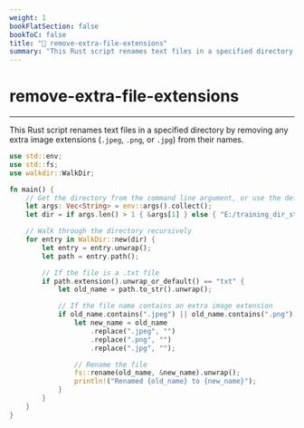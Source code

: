 ```yaml
---
weight: 1
bookFlatSection: false
bookToC: false
title: "🦀 remove-extra-file-extensions"
summary: "This Rust script renames text files in a specified directory by removing any extra image extensions (`.jpeg`, `.png`, or `.jpg`) from their names."
---
```


<!--markdownlint-disable MD025 -->

# remove-extra-file-extensions

---

This Rust script renames text files in a specified directory by removing any extra image extensions (`.jpeg`, `.png`, or `.jpg`) from their names.

```rust
use std::env;
use std::fs;
use walkdir::WalkDir;

fn main() {
    // Get the directory from the command line argument, or use the default one
    let args: Vec<String> = env::args().collect();
    let dir = if args.len() > 1 { &args[1] } else { "E:/training_dir_staging" };

    // Walk through the directory recursively
    for entry in WalkDir::new(dir) {
        let entry = entry.unwrap();
        let path = entry.path();

        // If the file is a .txt file
        if path.extension().unwrap_or_default() == "txt" {
            let old_name = path.to_str().unwrap();

            // If the file name contains an extra image extension
            if old_name.contains(".jpeg") || old_name.contains(".png") || old_name.contains(".jpg") {
                let new_name = old_name
                    .replace(".jpeg", "")
                    .replace(".png", "")
                    .replace(".jpg", "");

                // Rename the file
                fs::rename(old_name, &new_name).unwrap();
                println!("Renamed {old_name} to {new_name}");
            }
        }
    }
}
```
